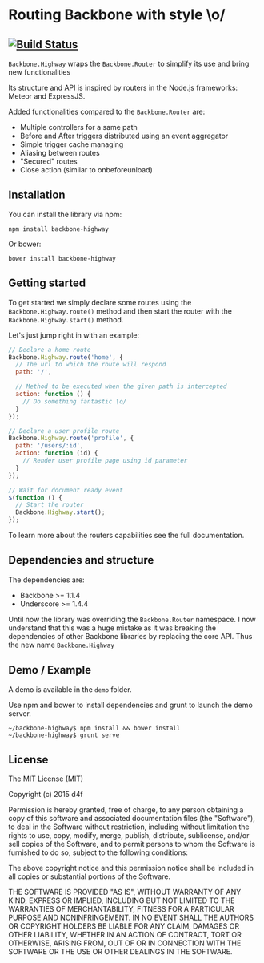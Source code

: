 # Routing Backbone with style \o/

[![Build Status](https://travis-ci.org/d4f/backbone-highway.svg?branch=dev)](https://travis-ci.org/d4f/backbone-highway)
----

```Backbone.Highway``` wraps the ```Backbone.Router``` to simplify its use and bring new functionalities

Its structure and API is inspired by routers in the Node.js frameworks: Meteor and ExpressJS.

Added functionalities compared to the ```Backbone.Router``` are:

 * Multiple controllers for a same path
 * Before and After triggers distributed using an event aggregator
 * Simple trigger cache managing
 * Aliasing between routes
 * "Secured" routes
 * Close action (similar to onbeforeunload)

## Installation

You can install the library via npm:

```
npm install backbone-highway
```

Or bower:

```
bower install backbone-highway
```

## Getting started

To get started we simply declare some routes using the ```Backbone.Highway.route()``` method and then start
the router with the ```Backbone.Highway.start()``` method.

Let's just jump right in with an example:

```javascript
// Declare a home route
Backbone.Highway.route('home', {
  // The url to which the route will respond
  path: '/',

  // Method to be executed when the given path is intercepted
  action: function () {
    // Do something fantastic \o/
  }
});

// Declare a user profile route
Backbone.Highway.route('profile', {
  path: '/users/:id',
  action: function (id) {
    // Render user profile page using id parameter
  }
});

// Wait for document ready event
$(function () {
  // Start the router
  Backbone.Highway.start();
});
```

To learn more about the routers capabilities see the full documentation.

## Dependencies and structure

The dependencies are:

 - Backbone >= 1.1.4
 - Underscore >= 1.4.4

Until now the library was overriding the ```Backbone.Router``` namespace. I now understand that this was a huge mistake as it was breaking the dependencies of other Backbone libraries by replacing the core API. Thus the new name ```Backbone.Highway```

## Demo / Example

A demo is available in the ```demo``` folder.

Use npm and bower to install dependencies and grunt to launch the demo server.


```
~/backbone-highway$ npm install && bower install
~/backbone-highway$ grunt serve
```

## License

The MIT License (MIT)

Copyright (c) 2015 d4f

Permission is hereby granted, free of charge, to any person obtaining a copy
of this software and associated documentation files (the "Software"), to deal
in the Software without restriction, including without limitation the rights
to use, copy, modify, merge, publish, distribute, sublicense, and/or sell
copies of the Software, and to permit persons to whom the Software is
furnished to do so, subject to the following conditions:

The above copyright notice and this permission notice shall be included in all
copies or substantial portions of the Software.

THE SOFTWARE IS PROVIDED "AS IS", WITHOUT WARRANTY OF ANY KIND, EXPRESS OR
IMPLIED, INCLUDING BUT NOT LIMITED TO THE WARRANTIES OF MERCHANTABILITY,
FITNESS FOR A PARTICULAR PURPOSE AND NONINFRINGEMENT. IN NO EVENT SHALL THE
AUTHORS OR COPYRIGHT HOLDERS BE LIABLE FOR ANY CLAIM, DAMAGES OR OTHER
LIABILITY, WHETHER IN AN ACTION OF CONTRACT, TORT OR OTHERWISE, ARISING FROM,
OUT OF OR IN CONNECTION WITH THE SOFTWARE OR THE USE OR OTHER DEALINGS IN THE
SOFTWARE.

